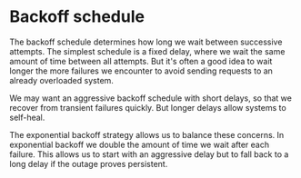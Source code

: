 # Backoff schedule

The backoff schedule determines how long we wait between successive attempts. The simplest schedule
is a fixed delay, where we wait the same amount of time between all attempts. But it's often a good
idea to wait longer the more failures we encounter to avoid sending requests to an already
overloaded system.

We may want an aggressive backoff schedule with short delays, so that we recover from transient
failures quickly. But longer delays allow systems to self-heal.

The exponential backoff strategy allows us to balance these concerns. In exponential backoff we
double the amount of time we wait after each failure. This allows us to start with an aggressive
delay but to fall back to a long delay if the outage proves persistent.

